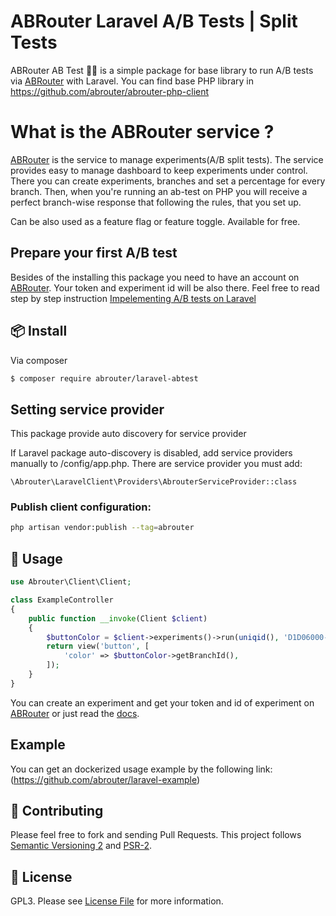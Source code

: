 # ABRouter Laravel A/B Tests | Split Tests

ABRouter AB Test :construction_worker_woman: is a simple package for base library to run A/B tests via [ABRouter](https://abrouter.com) with Laravel.
You can find base PHP library in https://github.com/abrouter/abrouter-php-client

# What is the ABRouter service ? 

[ABRouter](https://abrouter.com) is the service to manage experiments(A/B split tests). The service provides easy to manage dashboard to keep experiments under control.
There you can create experiments, branches and set a percentage for every branch. Then, when you're running an ab-test on PHP you will receive a perfect branch-wise response that following the rules, that you set up.

Can be also used as a feature flag or feature toggle.
Available for free. 

## Prepare your first A/B test
Besides of the installing this package you need to have an account on [ABRouter](https://abrouter.com). Your token and experiment id will be also there.
Feel free to read step by step instruction [Impelementing A/B tests on Laravel](https://abrouter.com/en/laravel-how-to-easily-run-ab-tests)

## :package: Install
Via composer

``` bash
$ composer require abrouter/laravel-abtest
```

## Setting service provider
This package provide auto discovery for service provider

If Laravel package auto-discovery is disabled, add service providers manually to /config/app.php. There are service provider you must add:

```
\Abrouter\LaravelClient\Providers\AbrouterServiceProvider::class
```

### Publish client configuration:

```bash
php artisan vendor:publish --tag=abrouter
```


## :rocket: Usage

```php
use Abrouter\Client\Client;

class ExampleController
{
    public function __invoke(Client $client)
    {
        $buttonColor = $client->experiments()->run(uniqid(), 'D1D06000-0000-0000-00005030');
        return view('button', [
            'color' => $buttonColor->getBranchId(),
        ]);
    }
}
```

You can create an experiment and get your token and id of experiment on [ABRouter](https://abrouter.com) or just read the [docs](https://abrouter.com/en/docs). 


## Example
You can get an dockerized usage example by the following link: (https://github.com/abrouter/laravel-example)

## :wrench: Contributing

Please feel free to fork and sending Pull Requests. This project follows [Semantic Versioning 2](http://semver.org) and [PSR-2](http://www.php-fig.org/psr/psr-2/).

## :page_facing_up: License

GPL3. Please see [License File](LICENSE) for more information.
